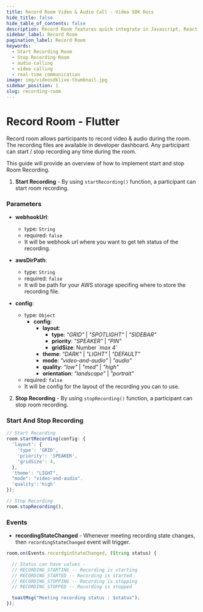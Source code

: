 ```yaml
---
title: Record Room Video & Audio Call - Video SDK Docs
hide_title: false
hide_table_of_contents: false
description: Record Room features quick integrate in Javascript, React JS, Android, IOS, React Native, Flutter with Video SDK to add live video & audio conferencing to your applications.
sidebar_label: Record Room
pagination_label: Record Room
keywords:
  - Start Recording Room
  - Stop Recording Room
  - audio calling
  - video calling
  - real-time communication
image: img/videosdklive-thumbnail.jpg
sidebar_position: 1
slug: recording-room
---
```


# Record Room - Flutter

Record room allows participants to record video & audio during the room. The recording files are available in developer dashboard.
Any participant can start / stop recording any time during the room.

This guide will provide an overview of how to implement start and stop Room Recording.

1. **Start Recording** - By using `startRecording()` function, a participant can start room recording.

### Parameters

- **webhookUrl**:

  - type: `String`
  - required: `false`
  - It will be webhook url where you want to get teh status of the recording.

- **awsDirPath**:

  - type: `String`
  - required: `false`
  - It will be path for your AWS storage specifing where to store the recording file.

- **config**:

  - type: `Object`
    - **config**:
      - **layout**:
        - **type**: _"GRID"_ | _"SPOTLIGHT"_ | _"SIDEBAR"_
        - **priority**: _"SPEAKER"_ | _"PIN"_
        - **gridSize**: Number _\`max 4\`_
      - **theme**: _"DARK"_ | _"LIGHT"_ | _"DEFAULT"_
      - **mode**: _"video-and-audio"_ | _"audio"_
      - **quality**: _"low"_ | _"med"_ | _"high"_
      - **orientation**: _"landscape"_ | _"portrait"_
  - required: `false`
  - It will be config for the layout of the recording you can to use.

2. **Stop Recording** - By using `stopRecording()` function, a participant can stop room recording.

### Start And Stop Recording

```js
// Start Recording
room.startRecording(config: {
  'layout': {
    'type': 'GRID',
    'priority': 'SPEAKER',
    'gridSize': 4,
  },
  'theme': "LIGHT",
  "mode": "video-and-audio".
  'quality':'high'
});

// Stop Recording
room.stopRecording(),
```

### Events

- **recordingStateChanged** - Whenever meeting recording state changes, then `recordingStateChanged` event will trigger.

```js
room.on(Events.recordginStateChanged, (String status) {

  // Status can have values -
  // RECORDING_STARTING -- Recording is starting
  // RECORDING_STARTED -- Recording is started
  // RECORDING_STOPPING -- Recording is stopping
  // RECORDING_STOPPED -- Recording is stopped

  toastMsg("Meeting recording status : $status");
});
```
